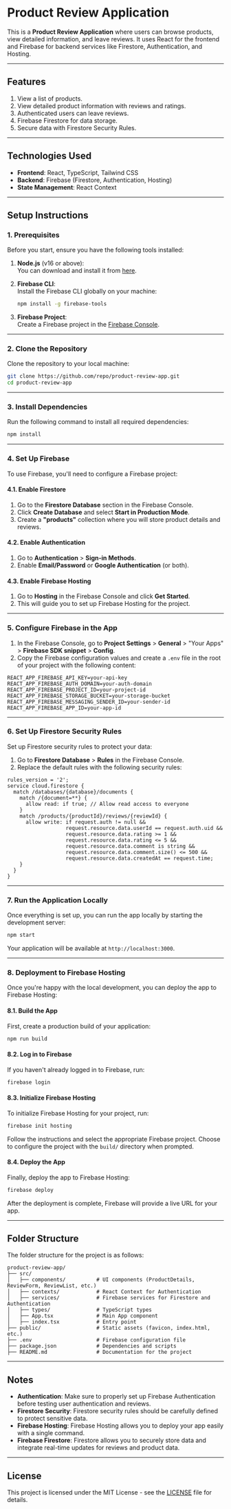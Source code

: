 # Product Review Application

This is a **Product Review Application** where users can browse products, view detailed information, and leave reviews. It uses React for the frontend and Firebase for backend services like Firestore, Authentication, and Hosting.

---

## Features

1. View a list of products.
2. View detailed product information with reviews and ratings.
3. Authenticated users can leave reviews.
4. Firebase Firestore for data storage.
5. Secure data with Firestore Security Rules.

---

## Technologies Used

- **Frontend**: React, TypeScript, Tailwind CSS
- **Backend**: Firebase (Firestore, Authentication, Hosting)
- **State Management**: React Context

---

## Setup Instructions

### 1. Prerequisites

Before you start, ensure you have the following tools installed:

1. **Node.js** (v16 or above):  
   You can download and install it from [here](https://nodejs.org/).
2. **Firebase CLI**:  
   Install the Firebase CLI globally on your machine:

   ```bash
   npm install -g firebase-tools
   ```

3. **Firebase Project**:  
   Create a Firebase project in the [Firebase Console](https://console.firebase.google.com).

---

### 2. Clone the Repository

Clone the repository to your local machine:

```bash
git clone https://github.com/repo/product-review-app.git
cd product-review-app
```

---

### 3. Install Dependencies

Run the following command to install all required dependencies:

```bash
npm install
```

---

### 4. Set Up Firebase

To use Firebase, you'll need to configure a Firebase project:

#### 4.1. Enable Firestore

1. Go to the **Firestore Database** section in the Firebase Console.
2. Click **Create Database** and select **Start in Production Mode**.
3. Create a **"products"** collection where you will store product details and reviews.

#### 4.2. Enable Authentication

1. Go to **Authentication** > **Sign-in Methods**.
2. Enable **Email/Password** or **Google Authentication** (or both).

#### 4.3. Enable Firebase Hosting

1. Go to **Hosting** in the Firebase Console and click **Get Started**.
2. This will guide you to set up Firebase Hosting for the project.

---

### 5. Configure Firebase in the App

1. In the Firebase Console, go to **Project Settings** > **General** > "Your Apps" > **Firebase SDK snippet** > **Config**.
2. Copy the Firebase configuration values and create a `.env` file in the root of your project with the following content:

```env
REACT_APP_FIREBASE_API_KEY=your-api-key
REACT_APP_FIREBASE_AUTH_DOMAIN=your-auth-domain
REACT_APP_FIREBASE_PROJECT_ID=your-project-id
REACT_APP_FIREBASE_STORAGE_BUCKET=your-storage-bucket
REACT_APP_FIREBASE_MESSAGING_SENDER_ID=your-sender-id
REACT_APP_FIREBASE_APP_ID=your-app-id
```

---

### 6. Set Up Firestore Security Rules

Set up Firestore security rules to protect your data:

1. Go to **Firestore Database** > **Rules** in the Firebase Console.
2. Replace the default rules with the following security rules:

```firestore
rules_version = '2';
service cloud.firestore {
  match /databases/{database}/documents {
    match /{document=**} {
      allow read: if true; // Allow read access to everyone
    }
    match /products/{productId}/reviews/{reviewId} {
      allow write: if request.auth != null &&
                   request.resource.data.userId == request.auth.uid &&
                   request.resource.data.rating >= 1 &&
                   request.resource.data.rating <= 5 &&
                   request.resource.data.comment is string &&
                   request.resource.data.comment.size() <= 500 &&
                   request.resource.data.createdAt == request.time;
    }
  }
}
```

---

### 7. Run the Application Locally

Once everything is set up, you can run the app locally by starting the development server:

```bash
npm start
```

Your application will be available at `http://localhost:3000`.

---

### 8. Deployment to Firebase Hosting

Once you're happy with the local development, you can deploy the app to Firebase Hosting:

#### 8.1. Build the App

First, create a production build of your application:

```bash
npm run build
```

#### 8.2. Log in to Firebase

If you haven't already logged in to Firebase, run:

```bash
firebase login
```

#### 8.3. Initialize Firebase Hosting

To initialize Firebase Hosting for your project, run:

```bash
firebase init hosting
```

Follow the instructions and select the appropriate Firebase project. Choose to configure the project with the `build/` directory when prompted.

#### 8.4. Deploy the App

Finally, deploy the app to Firebase Hosting:

```bash
firebase deploy
```

After the deployment is complete, Firebase will provide a live URL for your app.

---

## Folder Structure

The folder structure for the project is as follows:

```
product-review-app/
├── src/
│   ├── components/          # UI components (ProductDetails, ReviewForm, ReviewList, etc.)
│   ├── contexts/            # React Context for Authentication
│   ├── services/            # Firebase services for Firestore and Authentication
│   ├── types/               # TypeScript types
│   ├── App.tsx              # Main App component
│   ├── index.tsx            # Entry point
├── public/                  # Static assets (favicon, index.html, etc.)
├── .env                     # Firebase configuration file
├── package.json             # Dependencies and scripts
├── README.md                # Documentation for the project
```

---

## Notes

- **Authentication**: Make sure to properly set up Firebase Authentication before testing user authentication and reviews.
- **Firestore Security**: Firestore security rules should be carefully defined to protect sensitive data.
- **Firebase Hosting**: Firebase Hosting allows you to deploy your app easily with a single command.
- **Firebase Firestore**: Firestore allows you to securely store data and integrate real-time updates for reviews and product data.

---

## License

This project is licensed under the MIT License - see the [LICENSE](LICENSE) file for details.
